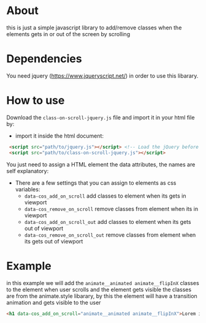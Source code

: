 # About
this is just a simple javascript library to add/remove classes when the elements gets in or out of the screen by scrolling

# Dependencies
You need jquery (https://www.jqueryscript.net/) in order to use this libarary.

# How to use
Download the `class-on-scroll-jquery.js` file and import it in your html file by:
* import it inside the html document:
```html
 <script src="path/to/jquery.js"></script> <!-- Load the jQuery before it -->
 <script src="path/to/class-on-scroll-jquery.js"></script>
```

You just need to assign a HTML element the data attributes, the names are self explanatory:
* There are a few settings that you can assign to elements as css variables:
  * `data-cos_add_on_scroll` add classes to element when its gets in viewport
  * `data-cos_remove_on_scroll` remove classes from element when its in viewport
  * `data-cos_add_on_scroll_out` add classes to element when its gets out of viewport
  * `data-cos_remove_on_scroll_out` remove classes from element when its gets out of viewport

# Example
in this example we will add the `animate__animated animate__flipInX` classes to the element when user scrolls and the element gets visible
the classes are from the animate.style libarary, by this the element will have a transition animation and gets visible to the user
```html
<h1 data-cos_add_on_scroll="animate__animated animate__flipInX">Lorem ipsum dolor sit amet consectetur</h1>
```
